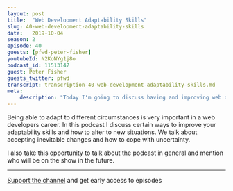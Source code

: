 ```yaml
---
layout: post
title:  "Web Development Adaptability Skills"
slug: 40-web-development-adaptability-skills
date:   2019-10-04
season: 2
episode: 40
guests: [pfwd-peter-fisher]
youtubeId: N2KoNYg1j8o
podcast_id: 11513147
guest: Peter Fisher
guests_twitter: pfwd
transcript: transcription-40-web-development-adaptability-skills.md
meta:
    description: "Today I'm going to discuss having and improving web development adaptability skills."
---
```

Being able to adapt to different circumstances is very important in a web developers career. In this podcast I discuss certain ways to improve your adaptability skills and how to alter to new situations.
We talk about accepting inevitable changes and how to cope with uncertainty. 

I also take this opportunity to talk about the podcast in general and mention who will be  on the show in the future.

-------------------------------

[Support the channel](https://www.patreon.com/howToCodeWell) and get early access to episodes
